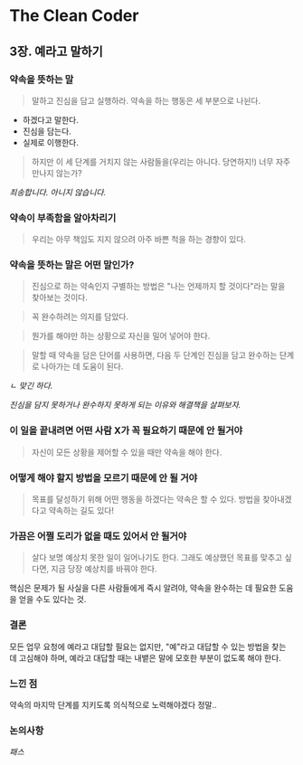 # The Clean Coder

## 3장. 예라고 말하기

### 약속을 뜻하는 말

> 말하고 진심을 담고 실행하라. 약속을 하는 행동은 세 부분으로 나뉜다.

- 하겠다고 말한다.
- 진심을 담는다.
- 실제로 이행한다.

> 하지만 이 세 단계를 거치지 않는 사람들을(우리는 아니다. 당연하지!) 너무 자주 만나지 않는가?

*죄송합니다. 아니지 않습니다.*

### 약속이 부족함을 알아차리기

> 우리는 아무 책임도 지지 않으려 아주 바쁜 척을 하는 경향이 있다.

### 약속을 뜻하는 말은 어떤 말인가?

> 진심으로 하는 약속인지 구별하는 방법은 "나는 언제까지 할 것이다"라는 말을 찾아보는 것이다.

> 꼭 완수하려는 의지를 담았다.

> 뭔가를 해야만 하는 상황으로 자신을 밀어 넣어야 한다.

> 말할 때 약속을 담은 단어를 사용하면, 다음 두 단계인 진심을 담고 완수하는 단계로 나아가는 데 도움이 된다.

*ㄴ 맞긴 하다.*

*진심을 담지 못하거나 완수하지 못하게 되는 이유와 해결책을 살펴보자.*

### 이 일을 끝내려면 어떤 사람 X가 꼭 필요하기 때문에 안 될거야

> 자신이 모든 상황을 제어할 수 있을 때만 약속을 해야 한다.

### 어떻게 해야 할지 방법을 모르기 때문에 안 될 거야

> 목표를 달성하기 위해 어떤 행동을 하겠다는 약속은 할 수 있다. 방법을 찾아내겠다고 약속하는 길도 있다!

### 가끔은 어쩔 도리가 없을 때도 있어서 안 될거야

> 살다 보명 예상치 못한 일이 일어나기도 한다. 그래도 예상했던 목표를 맞추고 싶다면, 지금 당장 예상치를 바꿔야 한다.

핵심은 문제가 될 사실을 다른 사람들에게 즉시 알려야, 약속을 완수하는 데 필요한 도움을 얻을 수도 있다는 것.

### 결론

모든 업무 요청에 예라고 대답할 필요는 없지만, "예"라고 대답할 수 있는 방법을 찾는 데 고심해야 하며, 예라고 대답할 때는 내뱉은 말에 모호한 부분이 없도록 해야 한다. 

### 느낀 점

약속의 마지막 단계를 지키도록 의식적으로 노력해야겠다 정말..

### 논의사항

*패스*